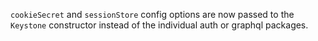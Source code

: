 `cookieSecret` and `sessionStore` config options are now passed to the `Keystone` constructor instead of the individual auth or graphql packages.